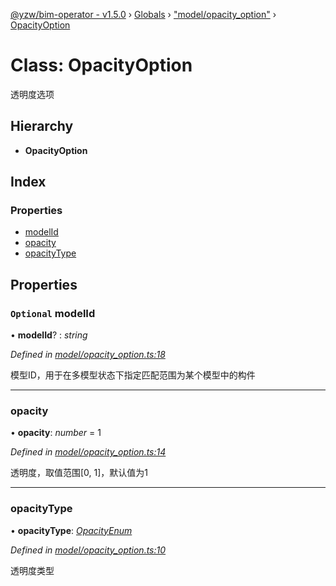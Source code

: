 [@yzw/bim-operator - v1.5.0](../README.md) › [Globals](../globals.md) › ["model/opacity_option"](../modules/_model_opacity_option_.md) › [OpacityOption](_model_opacity_option_.opacityoption.md)

# Class: OpacityOption

透明度选项

## Hierarchy

* **OpacityOption**

## Index

### Properties

* [modelId](_model_opacity_option_.opacityoption.md#optional-modelid)
* [opacity](_model_opacity_option_.opacityoption.md#opacity)
* [opacityType](_model_opacity_option_.opacityoption.md#opacitytype)

## Properties

### `Optional` modelId

• **modelId**? : *string*

*Defined in [model/opacity_option.ts:18](https://github.com/youkaisteve/bim-operator/blob/d807e84/src/model/opacity_option.ts#L18)*

模型ID，用于在多模型状态下指定匹配范围为某个模型中的构件

___

###  opacity

• **opacity**: *number* = 1

*Defined in [model/opacity_option.ts:14](https://github.com/youkaisteve/bim-operator/blob/d807e84/src/model/opacity_option.ts#L14)*

透明度，取值范围[0, 1]，默认值为1

___

###  opacityType

• **opacityType**: *[OpacityEnum](../enums/_enums_.opacityenum.md)*

*Defined in [model/opacity_option.ts:10](https://github.com/youkaisteve/bim-operator/blob/d807e84/src/model/opacity_option.ts#L10)*

透明度类型
